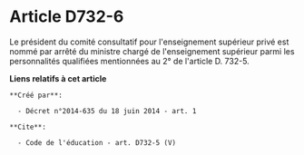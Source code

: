 # Article D732-6

Le président du comité consultatif pour l'enseignement supérieur privé est nommé par arrêté du ministre chargé de
l'enseignement supérieur parmi les personnalités qualifiées mentionnées au 2° de l'article D. 732-5.

**Liens relatifs à cet article**

	**Créé par**:

	  - Décret n°2014-635 du 18 juin 2014 - art. 1

	**Cite**:

	  - Code de l'éducation - art. D732-5 (V)
